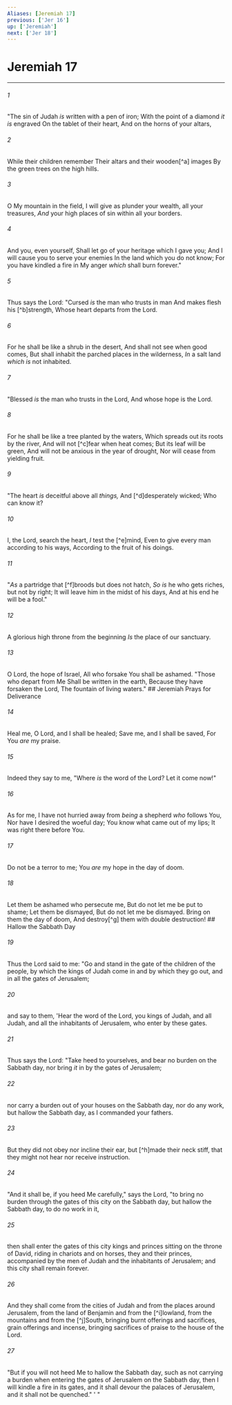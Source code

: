 ```yaml
---
Aliases: [Jeremiah 17]
previous: ['Jer 16']
up: ['Jeremiah']
next: ['Jer 18']
---
```

# Jeremiah 17

***


###### 1 
"The sin of Judah _is_ written with a pen of iron; With the point of a diamond _it is_ engraved On the tablet of their heart, And on the horns of your altars, 

###### 2 
While their children remember Their altars and their wooden[^a] images By the green trees on the high hills. 

###### 3 
O My mountain in the field, I will give as plunder your wealth, all your treasures, _And_ your high places of sin within all your borders. 

###### 4 
And you, even yourself, Shall let go of your heritage which I gave you; And I will cause you to serve your enemies In the land which you do not know; For you have kindled a fire in My anger _which_ shall burn forever." 

###### 5 
Thus says the Lord: "Cursed _is_ the man who trusts in man And makes flesh his [^b]strength, Whose heart departs from the Lord. 

###### 6 
For he shall be like a shrub in the desert, And shall not see when good comes, But shall inhabit the parched places in the wilderness, _In_ a salt land _which is_ not inhabited. 

###### 7 
"Blessed _is_ the man who trusts in the Lord, And whose hope is the Lord. 

###### 8 
For he shall be like a tree planted by the waters, Which spreads out its roots by the river, And will not [^c]fear when heat comes; But its leaf will be green, And will not be anxious in the year of drought, Nor will cease from yielding fruit. 

###### 9 
"The heart _is_ deceitful above all _things,_ And [^d]desperately wicked; Who can know it? 

###### 10 
I, the Lord, search the heart, _I_ test the [^e]mind, Even to give every man according to his ways, According to the fruit of his doings. 

###### 11 
"_As_ a partridge that [^f]broods but does not hatch, _So is_ he who gets riches, but not by right; It will leave him in the midst of his days, And at his end he will be a fool." 

###### 12 
A glorious high throne from the beginning _Is_ the place of our sanctuary. 

###### 13 
O Lord, the hope of Israel, All who forsake You shall be ashamed. "Those who depart from Me Shall be written in the earth, Because they have forsaken the Lord, The fountain of living waters." ## Jeremiah Prays for Deliverance 

###### 14 
Heal me, O Lord, and I shall be healed; Save me, and I shall be saved, For You _are_ my praise. 

###### 15 
Indeed they say to me, "Where _is_ the word of the Lord? Let it come now!" 

###### 16 
As for me, I have not hurried away from _being_ a shepherd _who_ follows You, Nor have I desired the woeful day; You know what came out of my lips; It was right there before You. 

###### 17 
Do not be a terror to me; You _are_ my hope in the day of doom. 

###### 18 
Let them be ashamed who persecute me, But do not let me be put to shame; Let them be dismayed, But do not let me be dismayed. Bring on them the day of doom, And destroy[^g] them with double destruction! ## Hallow the Sabbath Day 

###### 19 
Thus the Lord said to me: "Go and stand in the gate of the children of the people, by which the kings of Judah come in and by which they go out, and in all the gates of Jerusalem; 

###### 20 
and say to them, 'Hear the word of the Lord, you kings of Judah, and all Judah, and all the inhabitants of Jerusalem, who enter by these gates. 

###### 21 
Thus says the Lord: "Take heed to yourselves, and bear no burden on the Sabbath day, nor bring _it_ in by the gates of Jerusalem; 

###### 22 
nor carry a burden out of your houses on the Sabbath day, nor do any work, but hallow the Sabbath day, as I commanded your fathers. 

###### 23 
But they did not obey nor incline their ear, but [^h]made their neck stiff, that they might not hear nor receive instruction. 

###### 24 
"And it shall be, if you heed Me carefully," says the Lord, "to bring no burden through the gates of this city on the Sabbath day, but hallow the Sabbath day, to do no work in it, 

###### 25 
then shall enter the gates of this city kings and princes sitting on the throne of David, riding in chariots and on horses, they and their princes, accompanied by the men of Judah and the inhabitants of Jerusalem; and this city shall remain forever. 

###### 26 
And they shall come from the cities of Judah and from the places around Jerusalem, from the land of Benjamin and from the [^i]lowland, from the mountains and from the [^j]South, bringing burnt offerings and sacrifices, grain offerings and incense, bringing sacrifices of praise to the house of the Lord. 

###### 27 
"But if you will not heed Me to hallow the Sabbath day, such as not carrying a burden when entering the gates of Jerusalem on the Sabbath day, then I will kindle a fire in its gates, and it shall devour the palaces of Jerusalem, and it shall not be quenched." ' "
